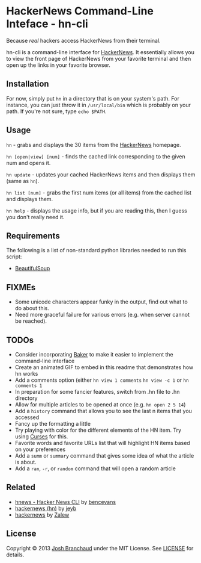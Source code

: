 # HackerNews Command-Line Inteface - hn-cli

Because *real* hackers access HackerNews from their terminal.

hn-cli is a command-line interface for [HackerNews](http://news.ycombinator.com).
It essentially allows you
to view the front page of HackerNews from your favorite terminal and then open
up the links in your favorite browser.

## Installation

For now, simply put `hn` in a directory that is on your system's path.
For instance, you can just throw it in `/usr/local/bin` which is probably on
your path. If you're not sure, type `echo $PATH`.

## Usage

`hn` - grabs and displays the 30 items from the [HackerNews](http://news.ycombinator.com) homepage.

`hn [open|view] [num]` - finds the cached link corresponding to the given num and opens it.

`hn update` - updates your cached HackerNews items and then displays them (same as `hn`).

`hn list [num]` - grabs the first num items (or all items) from the cached list and displays them.

`hn help` - displays the usage info, but if you are reading this, then I guess you don't really need it.

## Requirements

The following is a list of non-standard python libraries needed to run this script:

- [BeautifulSoup](http://www.crummy.com/software/BeautifulSoup/)

## FIXMEs

- Some unicode characters appear funky in the output, find out what to do about this.
- Need more graceful failure for various errors (e.g. when server cannot be reached).

## TODOs

- Consider incorporating [Baker](https://pypi.python.org/pypi/Baker) to
    make it easier to implement the command-line interface
- Create an animated GIF to embed in this readme that demonstrates how hn works
- Add a comments option (either `hn view 1 comments` `hn view -c 1` or `hn comments 1`
- In preparation for some fancier features, switch from .hn file to .hn directory
- Allow for multiple articles to be opened at once (e.g. `hn open 2 5 14`)
- Add a `history` command that allows you to see the last n items that you accessed
- Fancy up the formatting a little
- Try playing with color for the different elements of the HN item. Try using
    [Curses](http://docs.python.org/2/howto/curses.html) for this.
- Favorite words and favorite URLs list that will highlight HN items based on your preferences
- Add a `summ` or `summary` command that gives some idea of what the article is about.
- Add a `ran`, `-r`, or `random` command that will open a random article

## Related

- [hnews - Hacker News CLI](https://github.com/bencevans/hnews) by [bencevans](https://github.com/bencevans)
- [hackernews (hn)](https://github.com/jeyb/hackernews) by [jeyb](https://github.com/jeyb)
- [hackernews](https://bitbucket.org/zalew/hackernews) by [Zalew](https://bitbucket.org/zalew)

## License

Copyright &copy; 2013 [Josh Branchaud](http://joshbranchaud.com)
under the MIT License.
See [LICENSE](https://github.com/jbranchaud/hn-cli/blob/master/LICENSE)
for details.


